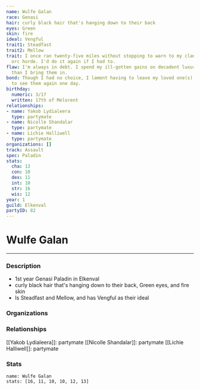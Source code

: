 ```yaml
---
name: Wulfe Galan
race: Genasi
hair: curly black hair that's hanging down to their back
eyes: Green
skin: fire
ideal: Vengful
trait1: Steadfast
trait2: Mellow
trait: I once ran twenty-five miles without stopping to warn to my clan of an approaching
  orc horde. I'd do it again if I had to.
flaw: I'm always in debt. I spend my ill-gotten gains on decadent luxuries faster
  than I bring them in.
bond: Though I had no choice, I lament having to leave my loved one(s) behind. I hope
  to see them again one day.
birthday:
  numeric: 3/17
  written: 17th of Melorent
relationships:
- name: Yakob Lydialeera
  type: partymate
- name: Nicolle Shandalar
  type: partymate
- name: Lichie Halliwell
  type: partymate
organizations: []
track: Assault
spec: Paladin
stats:
  cha: 13
  con: 10
  dex: 11
  int: 10
  str: 16
  wis: 12
year: 1
guild: Elkenval
partyID: 82
---
```

# Wulfe Galan
---
### Description
- 1st year Genasi Paladin in Elkenval
- curly black hair that's hanging down to their back, Green eyes, and fire skin
- Is Steadfast and Mellow, and has Vengful as their ideal

### Organizations
### Relationships
[[Yakob Lydialeera]]: partymate
[[Nicolle Shandalar]]: partymate
[[Lichie Halliwell]]: partymate
### Stats
```statblock
name: Wulfe Galan
stats: [16, 11, 10, 10, 12, 13]
```